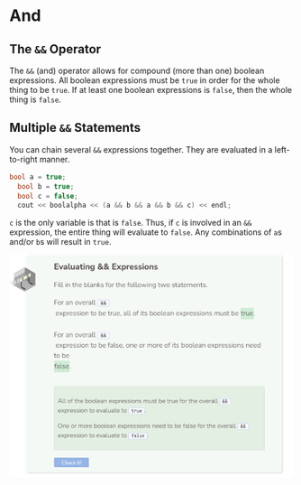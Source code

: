 # And
## The `&&` Operator
The `&&` (and) operator allows for compound (more than one) boolean expressions. All boolean expressions must be `true` in order for the whole thing to be `true`. If at least one boolean expressions is `false`, then the whole thing is `false`.

## Multiple `&&` Statements
You can chain several `&&` expressions together. They are evaluated in a left-to-right manner.

```cpp
bool a = true;
  bool b = true;
  bool c = false;
  cout << boolalpha << (a && b && a && b && c) << endl;
```
`c` is the only variable is that is `false`. Thus, if `c` is involved in an `&&` expression, the entire thing will evaluate to `false`. Any combinations of `a`s and/or `b`s will result in `true`.

![Question 4](_assets/Q4.png)
